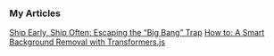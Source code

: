 ### My Articles
[Ship Early, Ship Often: Escaping the “Big Bang” Trap](https://medium.com/@serohman/ship-early-ship-often-escaping-the-big-bang-trap-17a9be0cac00)
[How to: A Smart Background Removal with Transformers.js](https://medium.com/@serohman/a-smart-background-removal-with-transformers-js-657bb5030eda)
